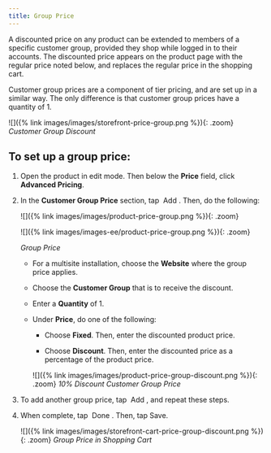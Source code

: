 ```yaml
---
title: Group Price
---
```


A discounted price on any product can be extended to members of a specific customer group, provided they shop while logged in to their accounts. The discounted price appears on the product page with the regular price noted below, and replaces the regular price in the shopping cart.

Customer group prices are a component of tier pricing, and are set up in a similar way. The only difference is that customer group prices have a quantity of 1.

![]({% link images/images/storefront-price-group.png %}){: .zoom}
*Customer Group Discount*

## To set up a group price:

1. Open the product in edit mode. Then below the **Price** field, click **Advanced Pricing**.

1. In the **Customer Group Price** section, tap <span class="btn"> Add </span>. Then, do the following:

    <!--{% if "Default.CE Only" contains site.edition %}-->

    ![]({% link images/images/product-price-group.png %}){: .zoom}
    <!--{% endif %}-->

    <!--{% if "Default.EE-B2B" contains site.edition %}-->

    ![]({% link images/images-ee/product-price-group.png %}){: .zoom}
    <!--{% endif %}-->

    *Group Price*

    * For a multisite installation, choose the **Website** where the group price applies.

    * Choose the **Customer Group** that is to receive the discount.

    * Enter a **Quantity** of 1.

    * Under **Price**, do one of the following:

        * Choose **Fixed**. Then, enter the discounted product price.
       
        * Choose **Discount**. Then, enter the discounted price as a percentage of the product price.

        ![]({% link images/images/product-price-group-discount.png %}){: .zoom}
        *10% Discount Customer Group Price*

1. To add another group price, tap <span class="btn"> Add </span>, and repeat these steps.

1. When complete, tap <span class="btn"> Done </span>. Then, tap <span class="btn">Save</span>.

    ![]({% link images/images/storefront-cart-price-group-discount.png %}){: .zoom}
    *Group Price in Shopping Cart*
